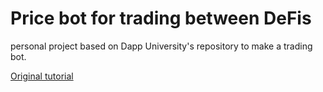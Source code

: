 # Price bot for trading between DeFis

personal project based on Dapp University's repository to make a trading bot.

[Original tutorial](https://www.youtube.com/watch?v=77G_-cMayRU)